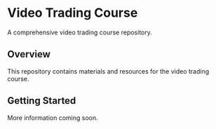 # Video Trading Course

A comprehensive video trading course repository.

## Overview

This repository contains materials and resources for the video trading course.

## Getting Started

More information coming soon.

